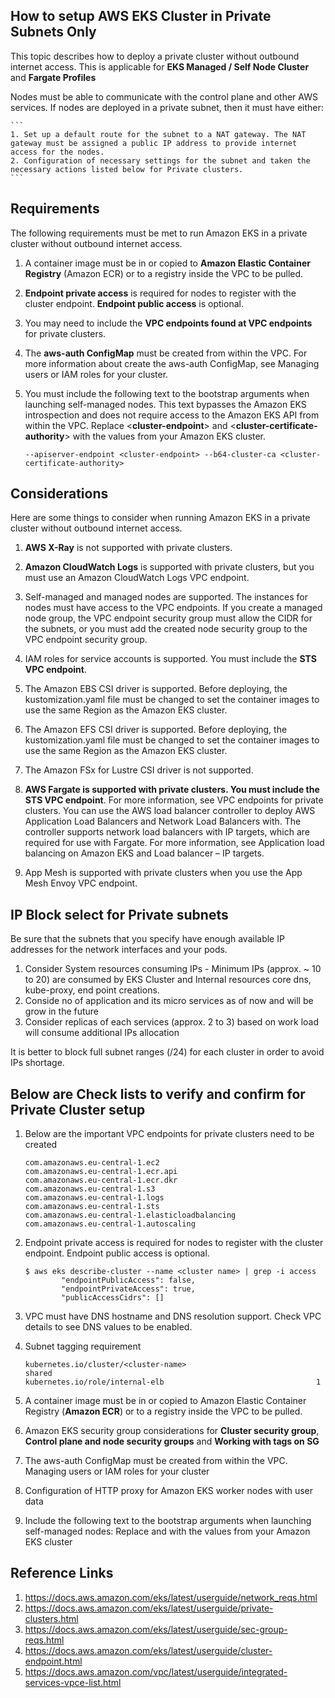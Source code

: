 ## How to setup AWS EKS Cluster in Private Subnets Only

This topic describes how to deploy a private cluster without outbound internet access. This is applicable for **EKS Managed / Self Node Cluster** and **Fargate Profiles**

Nodes must be able to communicate with the control plane and other AWS services. If nodes are deployed in a private subnet, then it must have either:

    ```
    1. Set up a default route for the subnet to a NAT gateway. The NAT gateway must be assigned a public IP address to provide internet access for the nodes.
    2. Configuration of necessary settings for the subnet and taken the necessary actions listed below for Private clusters.
    ```

## Requirements

The following requirements must be met to run Amazon EKS in a private cluster without outbound internet access.

1. A container image must be in or copied to **Amazon Elastic Container Registry** (Amazon ECR) or to a registry inside the VPC to be pulled.

1. **Endpoint private access** is required for nodes to register with the cluster endpoint. **Endpoint public access** is optional.

1. You may need to include the **VPC endpoints found at VPC endpoints** for private clusters.

1. The **aws-auth ConfigMap** must be created from within the VPC. For more information about create the aws-auth ConfigMap, see Managing users or IAM roles for your cluster.

1. You must include the following text to the bootstrap arguments when launching self-managed nodes. This text bypasses the Amazon EKS introspection and does not require access to the Amazon EKS API from within the VPC. Replace <**cluster-endpoint**> and <**cluster-certificate-authority**> with the values from your Amazon EKS cluster.

    ```
    --apiserver-endpoint <cluster-endpoint> --b64-cluster-ca <cluster-certificate-authority>
    ```

## Considerations
Here are some things to consider when running Amazon EKS in a private cluster without outbound internet access.

1. **AWS X-Ray** is not supported with private clusters.

1. **Amazon CloudWatch Logs** is supported with private clusters, but you must use an Amazon CloudWatch Logs VPC endpoint.

1. Self-managed and managed nodes are supported. The instances for nodes must have access to the VPC endpoints. If you create a managed node group, the VPC endpoint security group must allow the CIDR for the subnets, or you must add the created node security group to the VPC endpoint security group.

1. IAM roles for service accounts is supported. You must include the **STS VPC endpoint**.

1. The Amazon EBS CSI driver is supported. Before deploying, the kustomization.yaml file must be changed to set the container images to use the same Region as the Amazon EKS cluster.

1. The Amazon EFS CSI driver is supported. Before deploying, the kustomization.yaml file must be changed to set the container images to use the same Region as the Amazon EKS cluster.

1. The Amazon FSx for Lustre CSI driver is not supported.

1. **AWS Fargate is supported with private clusters. You must include the STS VPC endpoint**. For more information, see VPC endpoints for private clusters. You can use the AWS load balancer controller to deploy AWS Application Load Balancers and Network Load Balancers with. The controller supports network load balancers with IP targets, which are required for use with Fargate. For more information, see Application load balancing on Amazon EKS and Load balancer – IP targets.

1. App Mesh is supported with private clusters when you use the App Mesh Envoy VPC endpoint.


## IP Block select for Private subnets

Be sure that the subnets that you specify have enough available IP addresses for the network interfaces and your pods.

1. Consider System resources consuming IPs - Minimum IPs (approx. ~ 10 to 20) are consumed by EKS Cluster and Internal resources core dns, kube-proxy, end point creations.
2. Conside no of application and its micro services as of now and will be grow in the future
3. Consider replicas of each services (approx. 2 to 3) based on work load will consume additional IPs allocation

It is better to block full subnet ranges (/24) for each cluster in order to avoid IPs shortage.

## Below are Check lists to verify and confirm for Private Cluster setup

1. Below are the important VPC endpoints for private clusters need to be created

    ```
    com.amazonaws.eu-central-1.ec2
    com.amazonaws.eu-central-1.ecr.api
    com.amazonaws.eu-central-1.ecr.dkr
    com.amazonaws.eu-central-1.s3
    com.amazonaws.eu-central-1.logs
    com.amazonaws.eu-central-1.sts
    com.amazonaws.eu-central-1.elasticloadbalancing
    com.amazonaws.eu-central-1.autoscaling
    ```
1. Endpoint private access is required for nodes to register with the cluster endpoint. Endpoint public access is optional.

    ```
    $ aws eks describe-cluster --name <cluster name> | grep -i access
            "endpointPublicAccess": false,
            "endpointPrivateAccess": true,
            "publicAccessCidrs": []
    ```
1. VPC must have DNS hostname and DNS resolution support. Check VPC details to see DNS values to be enabled.

1. Subnet tagging requirement

    ```
    kubernetes.io/cluster/<cluster-name>                             shared
    kubernetes.io/role/internal-elb                                  1
    ```
1. A container image must be in or copied to Amazon Elastic Container Registry (**Amazon ECR**) or to a registry inside the VPC to be pulled.

1. Amazon EKS security group considerations for **Cluster security group**, **Control plane and node security groups** and **Working with tags on SG**

1. The aws-auth ConfigMap must be created from within the VPC. Managing users or IAM roles for your cluster

1. Configuration of HTTP proxy for Amazon EKS worker nodes with user data

1. Include the following text to the bootstrap arguments when launching self-managed nodes: Replace <cluster-endpoint> and <cluster-certificate-authority> with the values from your Amazon EKS cluster


## Reference Links

1. https://docs.aws.amazon.com/eks/latest/userguide/network_reqs.html
2. https://docs.aws.amazon.com/eks/latest/userguide/private-clusters.html
3. https://docs.aws.amazon.com/eks/latest/userguide/sec-group-reqs.html
4. https://docs.aws.amazon.com/eks/latest/userguide/cluster-endpoint.html
5. https://docs.aws.amazon.com/vpc/latest/userguide/integrated-services-vpce-list.html



    
